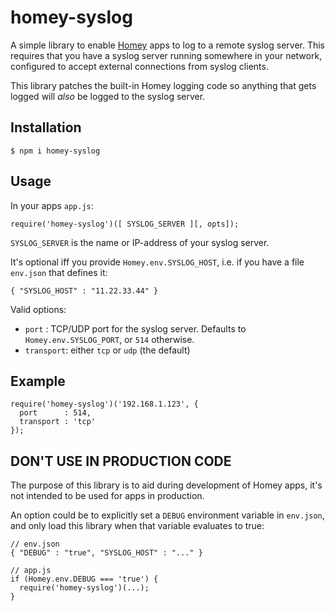 # homey-syslog

A simple library to enable [Homey](https://www.athom.com/) apps to log to a remote syslog server. This requires that you have a syslog server running somewhere in your network, configured to accept external connections from syslog clients.

This library patches the built-in Homey logging code so anything that gets logged will _also_ be logged to the syslog server.

## Installation

```
$ npm i homey-syslog
```

## Usage

In your apps `app.js`:
```
require('homey-syslog')([ SYSLOG_SERVER ][, opts]);
```

`SYSLOG_SERVER` is the name or IP-address of your syslog server.

It's optional iff you provide `Homey.env.SYSLOG_HOST`, i.e. if you have a file `env.json` that defines it:

```
{ "SYSLOG_HOST" : "11.22.33.44" }
```

Valid options:
* `port` : TCP/UDP port for the syslog server. Defaults to `Homey.env.SYSLOG_PORT`, or `514` otherwise.
* `transport`: either `tcp` or `udp` (the default)

## Example

```
require('homey-syslog')('192.168.1.123', {
  port      : 514,
  transport : 'tcp'
});
```

## DON'T USE IN PRODUCTION CODE

The purpose of this library is to aid during development of Homey apps, it's not intended to be used for apps in production.

An option could be to explicitly set a `DEBUG` environment variable in `env.json`, and only load this library when that variable evaluates to true:
```
// env.json
{ "DEBUG" : "true", "SYSLOG_HOST" : "..." }

// app.js
if (Homey.env.DEBUG === 'true') {
  require('homey-syslog')(...);
}
```
